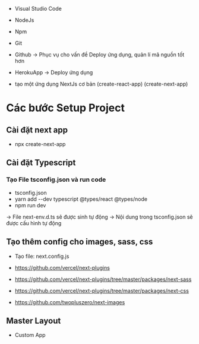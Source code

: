 - Visual Studio Code
- NodeJs
- Npm

- Git
- Github -> Phục vụ cho vấn đề Deploy ứng dụng, quản lí mã nguồn tốt hơn
- HerokuApp -> Deploy ứng dụng

- tạo một ứng dụng NextJs cơ bản 
    (create-react-app)
    (create-next-app)




# Các bước Setup Project

## Cài đặt next app 
- npx create-next-app

## Cài đặt Typescript

### Tạo File tsconfig.json và run code
- tsconfig.json
- yarn add --dev typescript @types/react @types/node
- npm run dev

-> File next-env.d.ts sẽ được sinh tự động 
-> Nội dung trong tsconfig.json sẽ được cấu hình tự động

## Tạo thêm config cho images, sass, css
- Tạo file: next.config.js
- https://github.com/vercel/next-plugins

- https://github.com/vercel/next-plugins/tree/master/packages/next-sass
- https://github.com/vercel/next-plugins/tree/master/packages/next-css
- https://github.com/twopluszero/next-images

## Master Layout
- Custom App